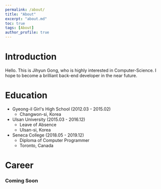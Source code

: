 ```yaml
---
permalink: /about/
title: "About"
excerpt: "about.md"
toc: true
tags: [About]
author_profile: true
---
```


# Introduction
Hello. This is Jihyun Gong, who is highly interested in Computer-Science. 
I hope to become a brilliant back-end developer in the near future. 

# Education
- Gyeong-il Girl's High School (2012.03 - 2015.02)
  - Changwon-si, Korea
- Ulsan University (2015.03 - 2016.12)
  - Leave of Absence
  - Ulsan-si, Korea
- Seneca College (2018.05 - 2019.12)
  - Diploma of Computer Programmer
  - Toronto, Canada


# Career
### Coming Soon
